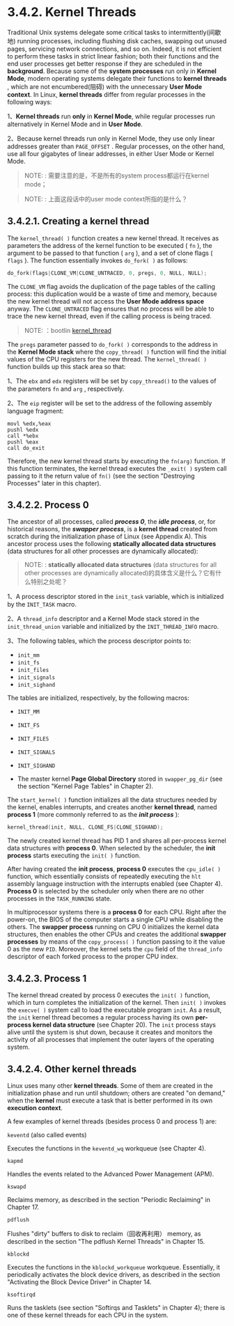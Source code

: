 # 3.4.2. Kernel Threads

Traditional Unix systems delegate some critical tasks to intermittently(间歇地) running processes, including
flushing disk caches, swapping out unused pages, servicing network connections, and so on. Indeed, it is not efficient to perform these tasks in strict linear fashion; both their functions and the end user processes get better response if they are scheduled in the **background**. Because some of the **system processes** run only in **Kernel Mode**, modern operating systems delegate their functions to **kernel threads** , which are not encumbered(阻碍) with the unnecessary **User Mode context**. In Linux, **kernel threads** differ from regular processes in the following ways:

1、**Kernel threads** run **only** in **Kernel Mode**, while regular processes run alternatively in Kernel
Mode and in **User Mode**.

2、Because kernel threads run only in Kernel Mode, they use only linear addresses greater than `PAGE_OFFSET` . Regular processes, on the other hand, use all four gigabytes of linear addresses, in either User Mode or Kernel Mode.

> NOTE:  : 需要注意的是，不是所有的system process都运行在kernel mode；

> NOTE:  : 上面这段话中的user mode context所指的是什么？

## 3.4.2.1. Creating a kernel thread

The  `kernel_thread( )` function creates a new kernel thread. It receives as parameters the address of the kernel function to be executed ( `fn` ), the argument to be passed to that function ( `arg` ), and a set of clone flags ( `flags` ). The function essentially invokes  `do_fork( )` as follows:

```c
do_fork(flags|CLONE_VM|CLONE_UNTRACED, 0, pregs, 0, NULL, NULL);
```

The  `CLONE_VM` flag avoids the duplication of the page tables of the calling process: this duplication would be a waste of time and memory, because the new kernel thread will not access the **User Mode address space** anyway. The  `CLONE_UNTRACED` flag ensures that no process will be able to trace the new kernel thread, even if the calling process is being traced.

> NOTE:  ：bootlin [kernel_thread](https://elixir.bootlin.com/linux/v2.6.11/source/arch/m68k/kernel/process.c#L154)

The  `pregs` parameter passed to  `do_fork( )` corresponds to the address in the **Kernel Mode stack** where the  `copy_thread( )` function will find the initial values of the CPU registers for the new thread. The  `kernel_thread( )` function builds up this stack area so that:

1、The  `ebx` and  `edx` registers will be set by  `copy_thread()` to the values of the parameters  `fn` and `arg` , respectively.

2、The  `eip` register will be set to the address of the following assembly language fragment:

```assembly
movl %edx,%eax
pushl %edx
call *%ebx
pushl %eax
call do_exit
```



Therefore, the new kernel thread starts by executing the  `fn(arg)` function. If this function terminates, the kernel thread executes the  `_exit( )` system call passing to it the return value of  `fn()` (see the section "Destroying Processes" later in this chapter).



## 3.4.2.2. Process 0

The ancestor of all processes, called ***process 0***, the ***idle process***, or, for historical reasons, the ***swapper process***, is a **kernel thread** created from scratch during the initialization phase of Linux (see Appendix A). This ancestor process uses the following **statically allocated data structures** (data structures for all other processes are dynamically allocated):



> NOTE:  : **statically allocated data structures** (data structures for all other processes are dynamically allocated)的具体含义是什么？它有什么特别之处呢？

1、A process descriptor stored in the  `init_task` variable, which is initialized by the  `INIT_TASK` macro.

2、A  `thread_info` descriptor and a Kernel Mode stack stored in the  `init_thread_union` variable and initialized by the  `INIT_THREAD_INFO` macro.

3、The following tables, which the process descriptor points to:

- `init_mm`
- `init_fs`
- `init_files`
- `init_signals`
- `init_sighand`

The tables are initialized, respectively, by the following macros:

- `INIT_MM`
- `INIT_FS`
- `INIT_FILES`
- `INIT_SIGNALS`
- `INIT_SIGHAND`

- The master kernel **Page Global Directory** stored in  `swapper_pg_dir` (see the section "Kernel Page Tables" in Chapter 2).



The  `start_kernel( )` function initializes all the data structures needed by the kernel, enables interrupts, and creates another **kernel thread**, named **process 1** (more commonly referred to as the ***init process*** ):

```c
kernel_thread(init, NULL, CLONE_FS|CLONE_SIGHAND);
```

The newly created kernel thread has PID 1 and shares all per-process kernel data structures with **process 0**. When selected by the scheduler, the **init process** starts executing the  `init( )` function.

After having created the **init process**, **process 0** executes the  `cpu_idle( )` function, which essentially consists of repeatedly executing the  `hlt` assembly language instruction with the interrupts enabled (see Chapter 4). **Process 0** is selected by the scheduler only when there are no other processes in the  `TASK_RUNNING` state.

In multiprocessor systems there is a **process 0** for each CPU. Right after the power-on, the BIOS of the computer starts a single CPU while disabling the others. The **swapper process** running on CPU 0 initializes the kernel data structures, then enables the other CPUs and creates the additional **swapper processes** by means of the  `copy_process( )` function passing to it the value 0 as the new `PID`. Moreover, the kernel sets the  `cpu` field of the  `thread_info` descriptor of each forked process to the proper CPU index.

## 3.4.2.3. Process 1

The kernel thread created by process 0 executes the  `init( )` function, which in turn completes the initialization of the kernel. Then  `init( )` invokes the  `execve( )` system call to load the executable program `init`. As a result, the `init` kernel thread becomes a regular process having its own **per-process kernel data structure** (see Chapter 20). The `init` process stays alive until the system is shut down, because it creates and monitors the activity of all processes that implement the outer layers of the operating system.

## 3.4.2.4. Other kernel threads

Linux uses many other **kernel threads**. Some of them are created in the initialization phase and run until shutdown; others are created "on demand," when the **kernel** must execute a task that is better performed in its own **execution context**.

A few examples of kernel threads (besides process 0 and process 1) are:

`keventd` (also called events)

Executes the functions in the  `keventd_wq` workqueue (see Chapter 4).

`kapmd`

Handles the events related to the Advanced Power Management (APM).

`kswapd`

Reclaims memory, as described in the section "Periodic Reclaiming" in Chapter 17.

`pdflush`

Flushes "dirty" buffers to disk to reclaim（回收再利用） memory, as described in the section "The pdflush Kernel Threads" in Chapter 15.

`kblockd`

Executes the functions in the  `kblockd_workqueue` workqueue. Essentially, it periodically activates the block device drivers, as described in the section "Activating the Block Device Driver" in Chapter 14.

`ksoftirqd`

Runs the tasklets (see section "Softirqs and Tasklets" in Chapter 4); there is one of these kernel threads for each CPU in the system.

